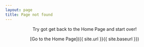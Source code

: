 ```yaml
---
layout: page
title: Page not found
---
```


<center>Try got get back to the Home Page and start over!

[Go to the Home Page]({{ site.url }}{{ site.baseurl }})</center>
